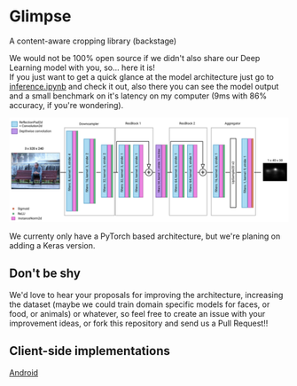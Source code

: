 # Glimpse

A content-aware cropping library (backstage)

We would not be 100% open source if we didn't also share our Deep Learning model with you, so... here it is!  
If you just want to get a quick glance at the model architecture just go to [inference.ipynb](pytorch/inference.ipynb) 
and check it out, also there you can see the model output and a small benchmark on it's latency on my computer 
(9ms with 86% accuracy, if you're wondering).

![architecture](doc_res/architecture.png)

We currenty only have a PyTorch based architecture, but we're planing on adding a Keras version.

## Don't be shy

We'd love to hear your proposals for improving the architecture, increasing the dataset 
(maybe we could train domain specific models for faces, or food, or animals) or whatever, 
so feel free to create an issue with your improvement ideas, or fork this repository and send us a Pull Request!! 

## Client-side implementations

[Android](https://github.com/the-super-toys/glimpse-android-client)

